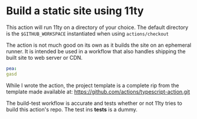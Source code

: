 # Build a static site using 11ty

This action will run 11ty on a directory of your choice. The default directory is the ```$GITHUB_WORKSPACE``` instantiated when using ```actions/checkout```

The action is not much good on its own as it builds the site on an ephemeral runner. It is intended be used in a workflow that also handles shipping the built site to web server or CDN.

```yaml
pea:
gasd

```

While I wrote the action, the project template is a complete rip from the template made available at: https://github.com/actions/typescript-action.git

The build-test workflow is accurate and tests whether or not 11ty tries to build this action's repo. The test ins __tests__ is a dummy.  

